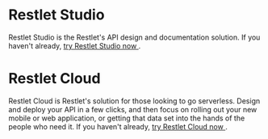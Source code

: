 <a class="anchor" name="restlet-studio"></a>
# Restlet Studio

Restlet Studio is the Restlet's API design and documentation solution. If you haven't already, <a href="https://studio.restlet.com/" target="_blank">try Restlet Studio now <i class="fa fa-external-link" style="font-size: 12px" aria-hidden="true"></i></a>.

<a class="anchor" name="restlet-cloud"></a>
# Restlet Cloud

Restlet Cloud is Restlet's solution for those looking to go serverless. Design and deploy your API in a few clicks, and then focus on rolling out your new mobile or web application, or getting that data set into the hands of the people who need it. If you haven't already, <a href="https://cloud.restlet.com/">try Restlet Cloud now <i class="fa fa-external-link" style="font-size: 12px" aria-hidden="true"></i></a>.

